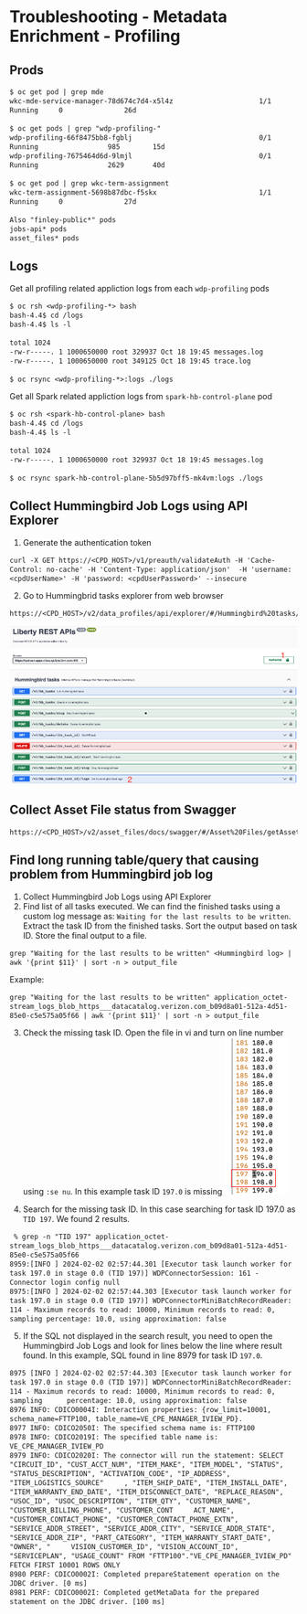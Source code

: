 # Troubleshooting - Metadata Enrichment - Profiling
## Prods 

```
$ oc get pod | grep mde
wkc-mde-service-manager-78d674c7d4-x5l4z                     1/1     Running     0               26d

$ oc get pods | grep "wdp-profiling-"
wdp-profiling-66f8475bb8-fgblj                               0/1     Running                 985        15d
wdp-profiling-7675464d6d-9lmjl                               0/1     Running                 2629       40d

$ oc get pod | grep wkc-term-assignment 
wkc-term-assignment-5698b87dbc-f5skx                         1/1     Running     0               27d

Also "finley-public*" pods
jobs-api* pods
asset_files* pods
```

## Logs
Get all profiling related appliction logs from each `wdp-profiling` pods
```
$ oc rsh <wdp-profiling-*> bash
bash-4.4$ cd /logs
bash-4.4$ ls -l

total 1024
-rw-r-----. 1 1000650000 root 329937 Oct 18 19:45 messages.log
-rw-r-----. 1 1000650000 root 349125 Oct 18 19:45 trace.log

$ oc rsync <wdp-profiling-*>:logs ./logs 
```
Get all Spark related appliction logs from `spark-hb-control-plane` pod
```
$ oc rsh <spark-hb-control-plane> bash
bash-4.4$ cd /logs
bash-4.4$ ls -l

total 1024
-rw-r-----. 1 1000650000 root 329937 Oct 18 19:45 messages.log

$ oc rsync spark-hb-control-plane-5b5d97bff5-mk4vm:logs ./logs 
```

## Collect Hummingbird Job Logs using API Explorer 
1. Generate the authentication token 
```
curl -X GET https://<CPD_HOST>/v1/preauth/validateAuth -H 'Cache-Control: no-cache' -H 'Content-Type: application/json'  -H 'username: <cpdUserName>' -H 'password: <cpdUserPassword>' --insecure
```
2. Go to Hummingbrid tasks explorer from web browser
```
https://<CPD_HOST>/v2/data_profiles/api/explorer/#/Hummingbird%20tasks/getHbTaskLogs
```
![](../../images/API-Explorer-Hummingbrid-Job-Log.png)

## Collect Asset File status from Swagger
```
https://<CPD_HOST>/v2/asset_files/docs/swagger/#/Asset%20Files/getAssetFile
```

## Find long running table/query that causing problem from Hummingbird job log
1. Collect Hummingbird Job Logs using API Explorer
2. Find list of all tasks executed.
   We can find the finished tasks using a custom log message as: `Waiting for the last results to be written`.
   Extract the task ID from the finished tasks.
   Sort the output based on task ID.
   Store the final output to a file.
```
grep "Waiting for the last results to be written" <Hummingbird log> | awk '{print $11}' | sort -n > output_file
```
Example:
```
grep "Waiting for the last results to be written" application_octet-stream_logs_blob_https___datacatalog.verizon.com_b09d8a01-512a-4d51-85e0-c5e575a05f66 | awk '{print $11}' | sort -n > output_file
```
3. Check the missing task ID.
   Open the file in vi and turn on line number using `:se nu`.
   In this example task ID `197.0` is missing
![](../../images/missing-taskid.png)

4. Search for the missing task ID. In this case searching for task ID 197.0 as `TID 197`. We found 2 results. 
```
 % grep -n "TID 197" application_octet-stream_logs_blob_https___datacatalog.verizon.com_b09d8a01-512a-4d51-85e0-c5e575a05f66
8959:[INFO ] 2024-02-02 02:57:44.301 [Executor task launch worker for task 197.0 in stage 0.0 (TID 197)] WDPConnectorSession: 161 - Connector login config null
8975:[INFO ] 2024-02-02 02:57:44.303 [Executor task launch worker for task 197.0 in stage 0.0 (TID 197)] WDPConnectorMiniBatchRecordReader: 114 - Maximum records to read: 10000, Minimum records to read: 0, sampling percentage: 10.0, using approximation: false
```
5. If the SQL not displayed in the search result, you need to open the Hummingbird Job Logs and look for lines below the line where result found.
   In this example, SQL found in line 8979 for task ID `197.0`. 
```
8975 [INFO ] 2024-02-02 02:57:44.303 [Executor task launch worker for task 197.0 in stage 0.0 (TID 197)] WDPConnectorMiniBatchRecordReader: 114 - Maximum records to read: 10000, Minimum records to read: 0, sampling      percentage: 10.0, using approximation: false
8976 INFO: CDICO0004I: Interaction properties: {row_limit=10001, schema_name=FTTP100, table_name=VE_CPE_MANAGER_IVIEW_PD}.
8977 INFO: CDICO2050I: The specified schema name is: FTTP100
8978 INFO: CDICO2019I: The specified table name is: VE_CPE_MANAGER_IVIEW_PD
8979 INFO: CDICO2020I: The connector will run the statement: SELECT "CIRCUIT_ID", "CUST_ACCT_NUM", "ITEM_MAKE", "ITEM_MODEL", "STATUS", "STATUS_DESCRIPTION", "ACTIVATION_CODE", "IP_ADDRESS", "ITEM_LOGISTICS_SOURCE"     , "ITEM_SHIP_DATE", "ITEM_INSTALL_DATE", "ITEM_WARRANTY_END_DATE", "ITEM_DISCONNECT_DATE", "REPLACE_REASON", "USOC_ID", "USOC_DESCRIPTION", "ITEM_QTY", "CUSTOMER_NAME", "CUSTOMER_BILLING_PHONE", "CUSTOMER_CONT     ACT_NAME", "CUSTOMER_CONTACT_PHONE", "CUSTOMER_CONTACT_PHONE_EXTN", "SERVICE_ADDR_STREET", "SERVICE_ADDR_CITY", "SERVICE_ADDR_STATE", "SERVICE_ADDR_ZIP", "PART_CATEGORY", "ITEM_WARRANTY_START_DATE", "OWNER", "     VISION_CUSTOMER_ID", "VISION_ACCOUNT_ID", "SERVICEPLAN", "USAGE_COUNT" FROM "FTTP100"."VE_CPE_MANAGER_IVIEW_PD" FETCH FIRST 10001 ROWS ONLY
8980 PERF: CDICO0002I: Completed prepareStatement operation on the JDBC driver. [0 ms]
8981 PERF: CDICO0002I: Completed getMetaData for the prepared statement on the JDBC driver. [100 ms]
```
   
